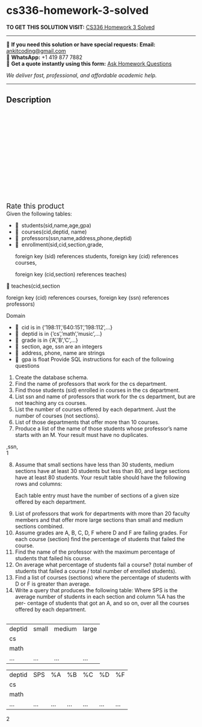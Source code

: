# cs336-homework-3-solved
**TO GET THIS SOLUTION VISIT:** [CS336 Homework 3 Solved](https://www.ankitcodinghub.com/product/cs336-homework-3-solved/)


---

📩 **If you need this solution or have special requests:** **Email:** ankitcoding@gmail.com  
📱 **WhatsApp:** +1 419 877 7882  
📄 **Get a quote instantly using this form:** [Ask Homework Questions](https://www.ankitcodinghub.com/services/ask-homework-questions/)

*We deliver fast, professional, and affordable academic help.*

---

<h2>Description</h2>



<div class="kk-star-ratings kksr-auto kksr-align-center kksr-valign-top" data-payload="{&quot;align&quot;:&quot;center&quot;,&quot;id&quot;:&quot;98800&quot;,&quot;slug&quot;:&quot;default&quot;,&quot;valign&quot;:&quot;top&quot;,&quot;ignore&quot;:&quot;&quot;,&quot;reference&quot;:&quot;auto&quot;,&quot;class&quot;:&quot;&quot;,&quot;count&quot;:&quot;0&quot;,&quot;legendonly&quot;:&quot;&quot;,&quot;readonly&quot;:&quot;&quot;,&quot;score&quot;:&quot;0&quot;,&quot;starsonly&quot;:&quot;&quot;,&quot;best&quot;:&quot;5&quot;,&quot;gap&quot;:&quot;4&quot;,&quot;greet&quot;:&quot;Rate this product&quot;,&quot;legend&quot;:&quot;0\/5 - (0 votes)&quot;,&quot;size&quot;:&quot;24&quot;,&quot;title&quot;:&quot;CS336 Homework 3 Solved&quot;,&quot;width&quot;:&quot;0&quot;,&quot;_legend&quot;:&quot;{score}\/{best} - ({count} {votes})&quot;,&quot;font_factor&quot;:&quot;1.25&quot;}">

<div class="kksr-stars">

<div class="kksr-stars-inactive">
            <div class="kksr-star" data-star="1" style="padding-right: 4px">


<div class="kksr-icon" style="width: 24px; height: 24px;"></div>
        </div>
            <div class="kksr-star" data-star="2" style="padding-right: 4px">


<div class="kksr-icon" style="width: 24px; height: 24px;"></div>
        </div>
            <div class="kksr-star" data-star="3" style="padding-right: 4px">


<div class="kksr-icon" style="width: 24px; height: 24px;"></div>
        </div>
            <div class="kksr-star" data-star="4" style="padding-right: 4px">


<div class="kksr-icon" style="width: 24px; height: 24px;"></div>
        </div>
            <div class="kksr-star" data-star="5" style="padding-right: 4px">


<div class="kksr-icon" style="width: 24px; height: 24px;"></div>
        </div>
    </div>

<div class="kksr-stars-active" style="width: 0px;">
            <div class="kksr-star" style="padding-right: 4px">


<div class="kksr-icon" style="width: 24px; height: 24px;"></div>
        </div>
            <div class="kksr-star" style="padding-right: 4px">


<div class="kksr-icon" style="width: 24px; height: 24px;"></div>
        </div>
            <div class="kksr-star" style="padding-right: 4px">


<div class="kksr-icon" style="width: 24px; height: 24px;"></div>
        </div>
            <div class="kksr-star" style="padding-right: 4px">


<div class="kksr-icon" style="width: 24px; height: 24px;"></div>
        </div>
            <div class="kksr-star" style="padding-right: 4px">


<div class="kksr-icon" style="width: 24px; height: 24px;"></div>
        </div>
    </div>
</div>


<div class="kksr-legend" style="font-size: 19.2px;">
            <span class="kksr-muted">Rate this product</span>
    </div>
    </div>
<div class="page" title="Page 1">
<div class="layoutArea">
<div class="column">
Given the following tables:

<ul>
<li>􏰓 &nbsp;students(sid,name,age,gpa)</li>
<li>􏰓 &nbsp;courses(cid,deptid, name)</li>
<li>􏰓 &nbsp;professors(ssn,name,address,phone,deptid)</li>
<li>􏰓 &nbsp;enrollment(sid,cid,section,grade,

foreign key (sid) references students, foreign key (cid) references courses,

foreign key (cid,section) references teaches)</li>
</ul>
</div>
</div>
<div class="layoutArea">
<div class="column">
􏰓 teaches(cid,section

foreign key (cid) references courses, foreign key (ssn) references professors)

Domain

<ul>
<li>􏰓 &nbsp;cid is in {’198:11’,’640:151’,’198:112’,…}</li>
<li>􏰓 &nbsp;deptid is in {’cs’,’math’,’music’,…}</li>
<li>􏰓 &nbsp;grade is in {’A’,’B’,’C’,…}</li>
<li>􏰓 &nbsp;section, age, ssn are an integers</li>
<li>􏰓 &nbsp;address, phone, name are strings</li>
<li>􏰓 &nbsp;gpa is float
Provide SQL instructions for each of the following questions
</li>
</ul>
<ol>
<li>Create the database schema.</li>
<li>Find the name of professors that work for the cs department.</li>
<li>Find those students (sid) enrolled in courses in the cs department.</li>
<li>List ssn and name of professors that work for the cs department, but are not teaching any cs courses.</li>
<li>List the number of courses offered by each department. Just the number of courses (not sections).</li>
<li>List of those departments that offer more than 10 courses.</li>
<li>Produce a list of the name of those students whose professor’s name starts with an M. Your result must have no duplicates.</li>
</ol>
</div>
</div>
<div class="layoutArea">
<div class="column">
,ssn,

</div>
</div>
<div class="layoutArea">
<div class="column">
1

</div>
</div>
</div>
<div class="page" title="Page 2">
<div class="layoutArea">
<div class="column">
<ol start="8">
<li>Assume that small sections have less than 30 students, medium sections have at least 30 students but less than 80, and large sections have at least 80 students.
Your result table should have the following rows and columns:

Each table entry must have the number of sections of a given size offered by each department.
</li>
<li>List of professors that work for departments with more than 20 faculty members and that offer more large sections than small and medium sections combined.</li>
<li>Assume grades are A, B, C, D, F where D and F are failing grades. For each course (section) find the percentage of students that failed the course.</li>
<li>Find the name of the professor with the maximum percentage of students that failed his course.</li>
<li>On average what percentage of students fail a course? (total number of students that failed a course / total number of enrolled students).</li>
<li>Find a list of courses (sections) where the percentage of students with D or F is greater than average.</li>
<li>Write a query that produces the following table:
Where SPS is the average number of students in each section and column %A has the per- centage of students that got an A, and so on, over all the courses offered by each department.
</li>
</ol>
</div>
</div>
<table>
<tbody>
<tr>
<td>
<div class="layoutArea">
<div class="column">
deptid

</div>
</div>
</td>
<td>
<div class="layoutArea">
<div class="column">
small

</div>
</div>
</td>
<td>
<div class="layoutArea">
<div class="column">
medium

</div>
</div>
</td>
<td>
<div class="layoutArea">
<div class="column">
large

</div>
</div>
</td>
</tr>
<tr>
<td>
<div class="layoutArea">
<div class="column">
cs

</div>
</div>
</td>
<td></td>
<td></td>
<td></td>
</tr>
<tr>
<td>
<div class="layoutArea">
<div class="column">
math

</div>
</div>
</td>
<td></td>
<td></td>
<td></td>
</tr>
<tr>
<td>
<div class="layoutArea">
<div class="column">
…

</div>
</div>
</td>
<td>
<div class="layoutArea">
<div class="column">
…

</div>
</div>
</td>
<td>
<div class="layoutArea">
<div class="column">
…

</div>
</div>
</td>
<td>
<div class="layoutArea">
<div class="column">
…

</div>
</div>
</td>
</tr>
</tbody>
</table>
<table>
<tbody>
<tr>
<td>
<div class="layoutArea">
<div class="column">
deptid

</div>
</div>
</td>
<td>
<div class="layoutArea">
<div class="column">
SPS

</div>
</div>
</td>
<td>
<div class="layoutArea">
<div class="column">
%A

</div>
</div>
</td>
<td>
<div class="layoutArea">
<div class="column">
%B

</div>
</div>
</td>
<td>
<div class="layoutArea">
<div class="column">
%C

</div>
</div>
</td>
<td>
<div class="layoutArea">
<div class="column">
%D

</div>
</div>
</td>
<td>
<div class="layoutArea">
<div class="column">
%F

</div>
</div>
</td>
</tr>
<tr>
<td>
<div class="layoutArea">
<div class="column">
cs

</div>
</div>
</td>
<td></td>
<td></td>
<td></td>
<td></td>
<td></td>
<td></td>
</tr>
<tr>
<td>
<div class="layoutArea">
<div class="column">
math

</div>
</div>
</td>
<td></td>
<td></td>
<td></td>
<td></td>
<td></td>
<td></td>
</tr>
<tr>
<td>
<div class="layoutArea">
<div class="column">
…

</div>
</div>
</td>
<td>
<div class="layoutArea">
<div class="column">
…

</div>
</div>
</td>
<td>
<div class="layoutArea">
<div class="column">
…

</div>
</div>
</td>
<td>
<div class="layoutArea">
<div class="column">
…

</div>
</div>
</td>
<td>
<div class="layoutArea">
<div class="column">
…

</div>
</div>
</td>
<td>
<div class="layoutArea">
<div class="column">
…

</div>
</div>
</td>
<td>
<div class="layoutArea">
<div class="column">
…

</div>
</div>
</td>
</tr>
</tbody>
</table>
<div class="layoutArea">
<div class="column">
2

</div>
</div>
</div>
